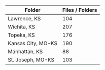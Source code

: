 | Folder             |   Files / Folders |
|--------------------|-------------------|
| Lawrence, KS       |               104 |
| Wichita, KS        |               207 |
| Topeka, KS         |               176 |
| Kansas City, MO-KS |               190 |
| Manhattan, KS      |                88 |
| St. Joseph, MO-KS  |               103 |